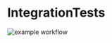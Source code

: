 # IntegrationTests

![example workflow](https://github.com/github/docs/actions/workflows/dotnet.yml/badge.svg)
